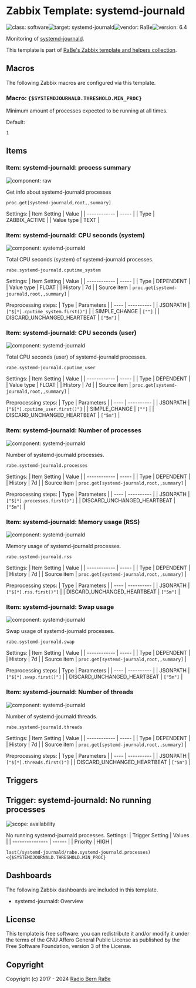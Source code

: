 # Zabbix Template: systemd-journald

![class: software](https://img.shields.io/badge/class-software-00c9bf)![target: systemd-journald](https://img.shields.io/badge/target-systemd-journald-00c9bf)![vendor: RaBe](https://img.shields.io/badge/vendor-RaBe-00c9bf)![version: 6.4](https://img.shields.io/badge/version-6.4-00c9bf)

Monitoring of [systemd-journald](https://www.freedesktop.org/software/systemd/man/latest/systemd-journald.service.html).

This template is part of [RaBe's Zabbix template and helpers
collection](https://github.com/radiorabe/rabe-zabbix).


## Macros

The following Zabbix macros are configured via this template.

### Macro: `{$SYSTEMDJOURNALD.THRESHOLD.MIN_PROC}`

Minimum amount of processes expected to be running at all times.

Default:
```
1
```

## Items

### Item: systemd-journald: process summary

![component: raw](https://img.shields.io/badge/component-raw-00c9bf)

Get info about systemd-journald processes

```
proc.get[systemd-journald,root,,summary]
```

Settings:
| Item Setting | Value |
| ------------ | ----- |
| Type | ZABBIX_ACTIVE |
| Value type | TEXT |

### Item: systemd-journald: CPU seconds (system)

![component: systemd-journald](https://img.shields.io/badge/component-systemd-journald-00c9bf)

Total CPU seconds (system) of systemd-journald processes.

```
rabe.systemd-journald.cputime_system
```

Settings:
| Item Setting | Value |
| ------------ | ----- |
| Type | DEPENDENT |
| Value type | FLOAT |
| History | 7d |
| Source item | `proc.get[systemd-journald,root,,summary]` |

Preprocessing steps:
| Type | Parameters |
| ---- | ---------- |
| JSONPATH | `["$[*].cputime_system.first()"]` |
| SIMPLE_CHANGE | `[""]` |
| DISCARD_UNCHANGED_HEARTBEAT | `["5m"]` |

### Item: systemd-journald: CPU seconds (user)

![component: systemd-journald](https://img.shields.io/badge/component-systemd-journald-00c9bf)

Total CPU seconds (user) of systemd-journald processes.

```
rabe.systemd-journald.cputime_user
```

Settings:
| Item Setting | Value |
| ------------ | ----- |
| Type | DEPENDENT |
| Value type | FLOAT |
| History | 7d |
| Source item | `proc.get[systemd-journald,root,,summary]` |

Preprocessing steps:
| Type | Parameters |
| ---- | ---------- |
| JSONPATH | `["$[*].cputime_user.first()"]` |
| SIMPLE_CHANGE | `[""]` |
| DISCARD_UNCHANGED_HEARTBEAT | `["5m"]` |

### Item: systemd-journald: Number of processes

![component: systemd-journald](https://img.shields.io/badge/component-systemd-journald-00c9bf)

Number of systemd-journald processes.

```
rabe.systemd-journald.processes
```

Settings:
| Item Setting | Value |
| ------------ | ----- |
| Type | DEPENDENT |
| History | 7d |
| Source item | `proc.get[systemd-journald,root,,summary]` |

Preprocessing steps:
| Type | Parameters |
| ---- | ---------- |
| JSONPATH | `["$[*].processes.first()"]` |
| DISCARD_UNCHANGED_HEARTBEAT | `["5m"]` |

### Item: systemd-journald: Memory usage (RSS)

![component: systemd-journald](https://img.shields.io/badge/component-systemd-journald-00c9bf)

Memory usage of systemd-journald processes.

```
rabe.systemd-journald.rss
```

Settings:
| Item Setting | Value |
| ------------ | ----- |
| Type | DEPENDENT |
| History | 7d |
| Source item | `proc.get[systemd-journald,root,,summary]` |

Preprocessing steps:
| Type | Parameters |
| ---- | ---------- |
| JSONPATH | `["$[*].rss.first()"]` |
| DISCARD_UNCHANGED_HEARTBEAT | `["5m"]` |

### Item: systemd-journald: Swap usage

![component: systemd-journald](https://img.shields.io/badge/component-systemd-journald-00c9bf)

Swap usage of systemd-journald processes.

```
rabe.systemd-journald.swap
```

Settings:
| Item Setting | Value |
| ------------ | ----- |
| Type | DEPENDENT |
| History | 7d |
| Source item | `proc.get[systemd-journald,root,,summary]` |

Preprocessing steps:
| Type | Parameters |
| ---- | ---------- |
| JSONPATH | `["$[*].swap.first()"]` |
| DISCARD_UNCHANGED_HEARTBEAT | `["5m"]` |

### Item: systemd-journald: Number of threads

![component: systemd-journald](https://img.shields.io/badge/component-systemd-journald-00c9bf)

Number of systemd-journald threads.

```
rabe.systemd-journald.threads
```

Settings:
| Item Setting | Value |
| ------------ | ----- |
| Type | DEPENDENT |
| History | 7d |
| Source item | `proc.get[systemd-journald,root,,summary]` |

Preprocessing steps:
| Type | Parameters |
| ---- | ---------- |
| JSONPATH | `["$[*].threads.first()"]` |
| DISCARD_UNCHANGED_HEARTBEAT | `["5m"]` |

## Triggers

## Trigger: systemd-journald: No running processes

![scope: availability](https://img.shields.io/badge/scope-availability-00c9bf)

No running systemd-journald processes.
Settings:
| Trigger Setting | Values |
| --------------- | ------ |
| Priority | HIGH |

```
last(/systemd-journald/rabe.systemd-journald.processes)<{$SYSTEMDJOURNALD.THRESHOLD.MIN_PROC}
```

## Dashboards

The following Zabbix dashboards are included in this template.
* systemd-journald: Overview

## License

This template is free software: you can redistribute it and/or modify it under
the terms of the GNU Affero General Public License as published by the Free
Software Foundation, version 3 of the License.

## Copyright

Copyright (c) 2017 - 2024 [Radio Bern RaBe](http://www.rabe.ch)
